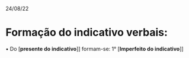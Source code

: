 24/08/22

# Formação do indicativo verbais:
• Do [**presente do indicativo**]] formam-se:
1° [**Imperfeito do indicativo**]]